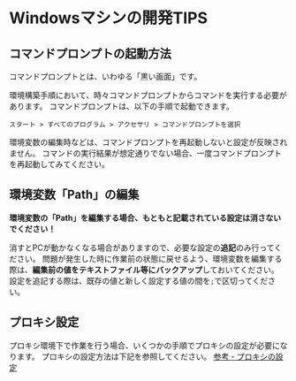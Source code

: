 # Windowsマシンの開発TIPS

## コマンドプロンプトの起動方法

コマンドプロンプトとは、いわゆる「黒い画面」です。

環境構築手順において、時々コマンドプロンプトからコマンドを実行する必要があります。
コマンドプロンプトは、以下の手順で起動できます。

`スタート > すべてのプログラム > アクセサリ > コマンドプロンプトを選択`

環境変数の編集時などは、コマンドプロンプトを再起動しないと設定が反映されません。
コマンドの実行結果が想定通りでない場合、一度コマンドプロンプトを再起動してみてください。

## 環境変数「Path」の編集

**環境変数の「Path」を編集する場合、もともと記載されている設定は消さないでください！**

消すとPCが動かなくなる場合がありますので、必要な設定の**追記**のみ行ってください。
問題が発生した時に作業前の状態に戻せるよう、環境変数を編集する際は、**編集前の値をテキストファイル等にバックアップ**しておいてください。
設定を追記する際は、既存の値と新しく設定する値の間を`;`で区切ってください。

## プロキシ設定

プロキシ環境下で作業を行う場合、いくつかの手順でプロキシの設定が必要になります。
プロキシの設定方法は下記を参照してください。
[参考 - プロキシの設定](ProxyForWin.md)
